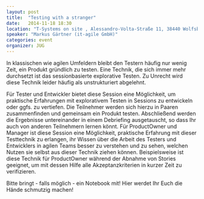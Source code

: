 ```yaml
---
layout: post
title:  "Testing with a stranger"
date:   2014-11-18 18:30
location: "T-Systems on site , Alessandro-Volta-Straße 11, 38440 Wolfsburg"
speaker: "Markus Gärtner (it-agile GmbH)"
categories: event
organizer: JUG
---
```

In klassischen wie agilen Umfeldern bleibt den Testern häufig nur wenig Zeit, ein Produkt gründlich zu testen. Eine Technik, die sich immer mehr durchsetzt ist das sessionbasierte explorative Testen. Zu Unrecht wird diese Technik leider häufig als unstrukturiert abgelehnt.

Für Tester und Entwickler bietet diese Session eine Möglichkeit, um praktische Erfahrungen mit explorativem Testen in Sessions zu entwickeln oder ggfs. zu vertiefen. Die Teilnehmer werden sich hierzu in Paaren zusammenfinden und gemeinsam ein Produkt testen. Abschließend werden die Ergebnisse untereinander in einem Debriefing ausgetauscht, so dass Ihr auch von anderen Teilnehmern lernen könnt. Für ProductOwner und Manager ist diese Session eine Möglichkeit, praktische Erfahrung mit dieser Testtechnik zu erlangen, ihr Wissen über die Arbeit des Testers und Entwicklers in agilen Teams besser zu verstehen und zu sehen, welchen Nutzen sie selbst aus dieser Technik ziehen können. Beispielsweise ist diese Technik für ProductOwner während der Abnahme von Stories geeignet, um mit dessen Hilfe alle Akzeptanzkriterien in kurzer Zeit zu verifizieren.

Bitte bringt - falls möglich - ein Notebook mit! Hier werdet Ihr Euch die Hände schmutzig machen!
